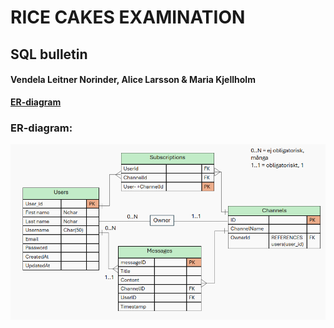 # RICE CAKES EXAMINATION

## SQL bulletin

#### Vendela Leitner Norinder, Alice Larsson & Maria Kjellholm 

**[ER-diagram](https://funet-my.sharepoint.com/:p:/g/personal/3ggjs24kjelma_folkuniversitetet_nu/EXx45MAFXxRHm9yHWUbneUMB2a7CCRSdSIWB9IpymzJCcA?e=ejfwj2)**

### ER-diagram:
![ER-diagram](./er-diagram.png)